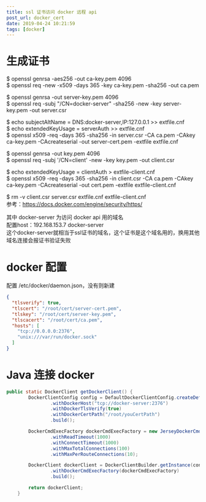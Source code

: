 ```yaml
---
title: ssl 证书访问 docker 远程 api
post_url: docker_cert
date: 2019-04-24 10:21:59
tags: [docker]
---
```


# 生成证书
\$ openssl genrsa -aes256 -out ca-key.pem 4096  
\$ openssl req -new -x509 -days 365 -key ca-key.pem -sha256 -out ca.pem  

\$ openssl genrsa -out server-key.pem 4096  
\$ openssl req -subj "/CN=docker-server" -sha256 -new -key server-key.pem -out server.csr  

\$ echo subjectAltName = DNS:docker-server,IP:127.0.0.1 >> extfile.cnf  
\$ echo extendedKeyUsage = serverAuth >> extfile.cnf  
\$ openssl x509 -req -days 365 -sha256 -in server.csr -CA ca.pem -CAkey ca-key.pem -CAcreateserial -out server-cert.pem -extfile extfile.cnf  

\$ openssl genrsa -out key.pem 4096  
\$ openssl req -subj '/CN=client' -new -key key.pem -out client.csr  

\$ echo extendedKeyUsage = clientAuth > extfile-client.cnf  
\$ openssl x509 -req -days 365 -sha256 -in client.csr -CA ca.pem -CAkey ca-key.pem -CAcreateserial -out cert.pem -extfile extfile-client.cnf  

\$ rm -v client.csr server.csr extfile.cnf extfile-client.cnf  
参考：https://docs.docker.com/engine/security/https/

其中 docker-server 为访问 docker api 用的域名   
配置host：192.168.153.7 docker-server   
这个docker-server就相当于ssl证书的域名，这个证书是这个域名用的，换用其他域名连接会报证书验证失败

# docker 配置
配置 /etc/docker/daemon.json，没有则新建
```json
{
  "tlsverify": true,
  "tlscert": "/root/cert/server-cert.pem",
  "tlskey": "/root/cert/server-key.pem",
  "tlscacert": "/root/cert/ca.pem",
  "hosts": [
    "tcp://0.0.0.0:2376",
    "unix:///var/run/docker.sock"
  ]
}
```

# Java 连接 docker
```java
public static DockerClient getDockerClient() {
        DockerClientConfig config = DefaultDockerClientConfig.createDefaultConfigBuilder()
                .withDockerHost("tcp://docker-server:2376")
                .withDockerTlsVerify(true)
                .withDockerCertPath("/root/youCertPath")
                .build();

        DockerCmdExecFactory dockerCmdExecFactory = new JerseyDockerCmdExecFactory()
                .withReadTimeout(1000)
                .withConnectTimeout(1000)
                .withMaxTotalConnections(100)
                .withMaxPerRouteConnections(10);

        DockerClient dockerClient = DockerClientBuilder.getInstance(config)
                .withDockerCmdExecFactory(dockerCmdExecFactory)
                .build();

        return dockerClient;
    }
```